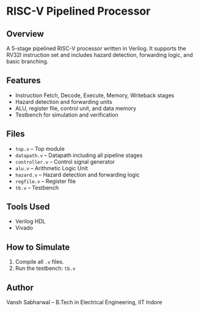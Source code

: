 # RISC-V Pipelined Processor

## Overview
A 5-stage pipelined RISC-V processor written in Verilog. It supports the RV32I instruction set and includes hazard detection, forwarding logic, and basic branching.

## Features
- Instruction Fetch, Decode, Execute, Memory, Writeback stages
- Hazard detection and forwarding units
- ALU, register file, control unit, and data memory
- Testbench for simulation and verification

## Files
- `top.v` – Top module
- `datapath.v` – Datapath including all pipeline stages
- `controller.v` – Control signal generator
- `alu.v` – Arithmetic Logic Unit
- `hazard.v` – Hazard detection and forwarding logic
- `regfile.v` – Register file
- `tb.v` – Testbench

## Tools Used
- Verilog HDL
- Vivado

## How to Simulate
1. Compile all `.v` files.
2. Run the testbench: `tb.v`


## Author
Vansh Sabharwal – B.Tech in Electrical Engineering, IIT Indore
